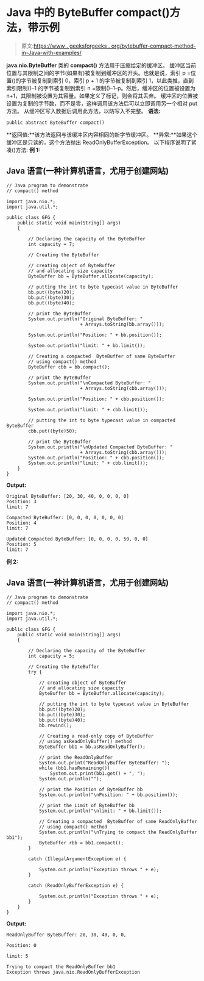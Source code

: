 # Java 中的 ByteBuffer compact()方法，带示例

> 原文:[https://www . geeksforgeeks . org/bytebuffer-compact-method-in-Java-with-examples/](https://www.geeksforgeeks.org/bytebuffer-compact-method-in-java-with-examples/)

**java.nio.ByteBuffer** 类的 **compact()** 方法用于压缩给定的缓冲区。
缓冲区当前位置与其限制之间的字节(如果有)被复制到缓冲区的开头。也就是说，索引 p =位置()的字节被复制到索引 0，索引 p + 1 的字节被复制到索引 1，以此类推，直到索引限制()–1 的字节被复制到索引 n =限制()–1–p。然后，缓冲区的位置被设置为 n+1，其限制被设置为其容量。如果定义了标记，则会将其丢弃。
缓冲区的位置被设置为复制的字节数，而不是零，这样调用该方法后可以立即调用另一个相对 put 方法。
从缓冲区写入数据后调用此方法，以防写入不完整。
**语法:**

```
public abstract ByteBuffer compact()
```

**返回值:**该方法返回与该缓冲区内容相同的新字节缓冲区。
**异常:**如果这个缓冲区是只读的，这个方法抛出 ReadOnlyBufferException。
以下程序说明了紧凑()方法:
**例 1:**

## Java 语言(一种计算机语言，尤用于创建网站)

```
// Java program to demonstrate
// compact() method

import java.nio.*;
import java.util.*;

public class GFG {
    public static void main(String[] args)
    {

        // Declaring the capacity of the ByteBuffer
        int capacity = 7;

        // Creating the ByteBuffer

        // creating object of ByteBuffer
        // and allocating size capacity
        ByteBuffer bb = ByteBuffer.allocate(capacity);

        // putting the int to byte typecast value in ByteBuffer
        bb.put((byte)20);
        bb.put((byte)30);
        bb.put((byte)40);

        // print the ByteBuffer
        System.out.println("Original ByteBuffer: "
                           + Arrays.toString(bb.array()));

        System.out.println("Position: " + bb.position());

        System.out.println("limit: " + bb.limit());

        // Creating a compacted  ByteBuffer of same ByteBuffer
        // using compact() method
        ByteBuffer cbb = bb.compact();

        // print the ByteBuffer
        System.out.println("\nCompacted ByteBuffer: "
                           + Arrays.toString(cbb.array()));

        System.out.println("Position: " + cbb.position());

        System.out.println("limit: " + cbb.limit());

        // putting the int to byte typecast value in compacted ByteBuffer
        cbb.put((byte)50);

        // print the ByteBuffer
        System.out.println("\nUpdated Compacted ByteBuffer: "
                           + Arrays.toString(cbb.array()));
        System.out.println("Position: " + cbb.position());
        System.out.println("limit: " + cbb.limit());
    }
}
```

**Output:** 

```
Original ByteBuffer: [20, 30, 40, 0, 0, 0, 0]
Position: 3
limit: 7

Compacted ByteBuffer: [0, 0, 0, 0, 0, 0, 0]
Position: 4
limit: 7

Updated Compacted ByteBuffer: [0, 0, 0, 0, 50, 0, 0]
Position: 5
limit: 7
```

**例 2:**

## Java 语言(一种计算机语言，尤用于创建网站)

```
// Java program to demonstrate
// compact() method

import java.nio.*;
import java.util.*;

public class GFG {
    public static void main(String[] args)
    {

        // Declaring the capacity of the ByteBuffer
        int capacity = 5;

        // Creating the ByteBuffer
        try {

            // creating object of ByteBuffer
            // and allocating size capacity
            ByteBuffer bb = ByteBuffer.allocate(capacity);

            // putting the int to byte typecast value in ByteBuffer
            bb.put((byte)20);
            bb.put((byte)30);
            bb.put((byte)40);
            bb.rewind();

            // Creating a read-only copy of ByteBuffer
            // using asReadOnlyBuffer() method
            ByteBuffer bb1 = bb.asReadOnlyBuffer();

            // print the ReadOnlyBuffer
            System.out.print("ReadOnlyBuffer ByteBuffer: ");
            while (bb1.hasRemaining())
                System.out.print(bb1.get() + ", ");
            System.out.println("");

            // print the Position of ByteBuffer bb
            System.out.println("\nPosition: " + bb.position());

            // print the Limit of ByteBuffer bb
            System.out.println("\nlimit: " + bb.limit());

            // Creating a compacted  ByteBuffer of same ReadOnlyBuffer
            // using compact() method
            System.out.println("\nTrying to compact the ReadOnlyBuffer bb1");
            ByteBuffer rbb = bb1.compact();
        }

        catch (IllegalArgumentException e) {

            System.out.println("Exception throws " + e);
        }

        catch (ReadOnlyBufferException e) {

            System.out.println("Exception throws " + e);
        }
    }
}
```

**Output:** 

```
ReadOnlyBuffer ByteBuffer: 20, 30, 40, 0, 0, 

Position: 0

limit: 5

Trying to compact the ReadOnlyBuffer bb1
Exception throws java.nio.ReadOnlyBufferException
```